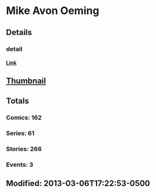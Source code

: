 # Mike Avon Oeming 
## Details
### detail
#### [Link](http://marvel.com/comics/creators/1433/mike_avon_oeming?utm_campaign=apiRef&utm_source=225578a89fc76f3d20fbffda5d17a88d)
## [Thumbnail](http://i.annihil.us/u/prod/marvel/i/mg/c/c0/4bc38fae9735c.jpg)
## Totals
### Comics: 162
### Series: 61
### Stories: 266
### Events: 3
## Modified: 2013-03-06T17:22:53-0500